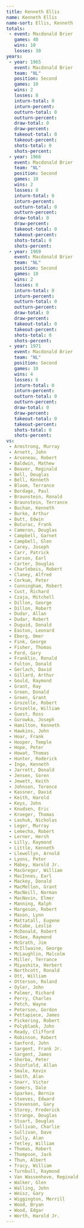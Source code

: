```yaml
---
title: Kenneth Ellis
name: Kenneth Ellis
name-sort: Ellis, Kenneth
totals:
 - event: Macdonald Brier
   games: 40
   wins: 10
   losses: 30
years:
 - year: 1965
   event: Macdonald Brier
   team: "NL"
   position: Second
   games: 10
   wins: 2
   losses: 8
   inturn-total: 0
   inturn-percent:
   outturn-total: 0
   outturn-percent:
   draw-total: 0
   draw-percent:
   takeout-total: 0
   takeout-percent:
   shots-total: 0
   shots-percent:
 - year: 1966
   event: Macdonald Brier
   team: "NL"
   position: Second
   games: 10
   wins: 2
   losses: 8
   inturn-total: 0
   inturn-percent:
   outturn-total: 0
   outturn-percent:
   draw-total: 0
   draw-percent:
   takeout-total: 0
   takeout-percent:
   shots-total: 0
   shots-percent:
 - year: 1969
   event: Macdonald Brier
   team: "NL"
   position: Second
   games: 10
   wins: 2
   losses: 8
   inturn-total: 0
   inturn-percent:
   outturn-total: 0
   outturn-percent:
   draw-total: 0
   draw-percent:
   takeout-total: 0
   takeout-percent:
   shots-total: 0
   shots-percent:
 - year: 1971
   event: Macdonald Brier
   team: "NL"
   position: Second
   games: 10
   wins: 4
   losses: 6
   inturn-total: 0
   inturn-percent:
   outturn-total: 0
   outturn-percent:
   draw-total: 0
   draw-percent:
   takeout-total: 0
   takeout-percent:
   shots-total: 0
   shots-percent:
vs:
 - Armstrong, Murray
 - Arnett, John
 - Arseneau, Robert
 - Baldwin, Mathew
 - Beaver, Reginald
 - Bell, Douglas
 - Bell, Kenneth
 - Bloom, Terrance
 - Bordage, Paul
 - Braunstein, Ronald
 - Braunstein, Terrance
 - Buchan, Kenneth
 - Burke, Arthur
 - Butt, Edwin
 - Buturac, Frank
 - Cameron, Douglas
 - Campbell, Garnet
 - Campbell, Glen
 - Carey, Joseph
 - Carr, Patrick
 - Carson, Earl
 - Carter, Douglas
 - Charlebois, Robert
 - Claney, Alfred
 - Corkum, Peter
 - Cunningham, Robert
 - Cust, Richard
 - Czaja, Mitchell
 - Dillon, George
 - Dillon, Robert
 - Dudar, Allan
 - Dudar, Robert
 - Duguid, Donald
 - Easton, Leonard
 - Eberg, Omer
 - Fink, George
 - Fisher, Thomas
 - Ford, Gary
 - Franklin, Ronald
 - Fulton, Donald
 - Gerlach, David
 - Gillard, Arthur
 - Gould, Raymond
 - Grant, Ray
 - Green, Donald
 - Green, Grant
 - Grozelle, Robert
 - Grozelle, William
 - Guest, Ross
 - Gurowka, Joseph
 - Hamilton, Kenneth
 - Hawkins, John
 - Hoar, Frank
 - Hooper, Temple
 - Hope, Peter
 - Howat, Thomas
 - Hunter, Roderick
 - Ingo, Kenneth
 - Jarrett, Donald
 - Jensen, Soren
 - Jewett, Keith
 - Johnson, Terence
 - Kassner, David
 - Keith, Harold
 - Keys, John
 - Knudsen, Eric
 - Kroeger, Thomas
 - Lashuk, Nicholas
 - Leger, Murray
 - Lemecha, Robert
 - Lerner, Hersh
 - Lilly, Raymond
 - Little, Kenneth
 - Llewellyn, Arnold
 - Lyons, Peter
 - Mabey, Harold Jr.
 - MacGregor, William
 - MacInnes, Earl
 - Mackey, Donald
 - MacMellon, Grant
 - MacNeill, Norman
 - MacNevin, Elmer
 - Manning, Ralph
 - Margeson, Robert
 - Mason, Lynn
 - Mattatall, Eugene
 - McCabe, Leslie
 - McDonald, Robert
 - McGee, Raymond
 - McGrath, Jim
 - McIllwaine, George
 - McLaughlin, Malcolm
 - Miller, Terrance
 - Miyashita, Herbert
 - Northcott, Ronald
 - Ott, William
 - Otterson, Roland
 - Oyler, John
 - Palmer, Richard
 - Perry, Charles
 - Petch, Wayne
 - Peterson, Gordon
 - Pettapiece, James
 - Pickering, Robert
 - Polyblank, John
 - Ready, Clifford
 - Robinson, Robert
 - Sanford, John
 - Sargent, Frank Jr.
 - Sargent, James
 - Sherba, Peter
 - Shinfield, Allan
 - Smale, Kevin
 - Smith, Alan
 - Snarr, Victor
 - Somers, Dale
 - Sparkes, Bernie
 - Steeves, Edward
 - Stevenson, Gary
 - Storey, Frederick
 - Strange, Douglas
 - Stuart, Douglas
 - Sullivan, Charlie
 - Sullivan, Dave
 - Sully, Alan
 - Tetley, William
 - Thomas, Robert
 - Thompson, Jack
 - Thun, Albert
 - Tracy, William
 - Turnbull, Raymond
 - Van Wassenhove, Reginald
 - Walker, Glen
 - Walling, John
 - Weisz, Gary
 - Wiggington, Merrill
 - Wood, Bryan
 - Wood, Edgar
 - Worth, Harold Jr.
---
```

